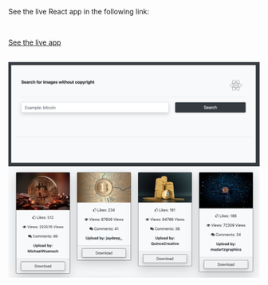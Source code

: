 
See the live React app in the following link:

<br>

<a href="https://search-images-adrian-gette.netlify.app/" style="margin: 0 auto;">See the live app</a>

<br>

<img src="https://github.com/adrianGette/search-images/blob/main/Captura1_searcher.png" alt="captura 1"/>

<br>

<img src="https://github.com/adrianGette/search-images/blob/main/Captura2_searcher.png" alt="captura 2"/>

<br>
